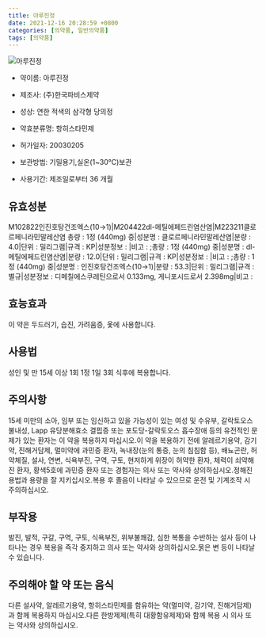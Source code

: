 ```yaml
---
title: 아루진정
date: 2021-12-16 20:28:59 +0800
categories: [의약품, 일반의약품]
tags: [의약품]
---
```

![아루진정](https://nedrug.mfds.go.kr/pbp/cmn/itemImageDownload/147428307461400010)

- 약이름: 아루진정
- 제조사: (주)한국파비스제약
- 성상: 연한 적색의 삼각형  당의정

- 약효분류명: 항히스타민제
- 허가일자: 20030205
- 보관방법: 기밀용기,실온(1~30℃)보관
- 사용기간: 제조일로부터 36 개월
## 유효성분
M102822인진호탕건조엑스(10→1)|M204422dl-메틸에페드린염산염|M223211클로르페니라민말레산염
총량 : 1정 (440mg) 중|성분명 : 클로르페니라민말레산염|분량 : 4.0|단위 : 밀리그램|규격 : KP|성분정보 : |비고 : ;총량 : 1정 (440mg) 중|성분명 : dl-메틸에페드린염산염|분량 : 12.0|단위 : 밀리그램|규격 : KP|성분정보 : |비고 : ;총량 : 1정 (440mg) 중|성분명 : 인진호탕건조엑스(10→1)|분량 : 53.3|단위 : 밀리그램|규격 : 별규|성분정보 : 디메칠에스쿠레틴으로서 0.133mg, 게니포시드로서 2.398mg|비고 :
## 효능효과
이 약은 두드러기, 습진, 가려움증, 옻에 사용합니다.
## 사용법
성인 및 만 15세 이상 1회 1정 1일 3회 식후에 복용합니다.
## 주의사항
15세 미만의 소아, 임부 또는 임신하고 있을 가능성이 있는 여성 및 수유부, 갈락토오스 불내성, Lapp 유당분해효소 결핍증 또는 포도당-갈락토오스 흡수장애 등의 유전적인 문제가 있는 환자는 이 약을 복용하지 마십시오.이 약을 복용하기 전에 알레르기용약, 감기약, 진해거담제, 멀미약에 과민증 환자, 녹내장(눈의 통증, 눈의 침침함 등), 배뇨곤란, 허약체질, 설사, 연변, 식욕부진, 구역, 구토, 현저하게 위장이 허약한 환자, 체력이 쇠약해진 환자, 황색5호에 과민증 환자 또는 경험자는 의사 또는 약사와 상의하십시오.정해진 용법과 용량을 잘 지키십시오.복용 후 졸음이 나타날 수 있으므로 운전 및 기계조작 시 주의하십시오.
## 부작용
발진, 발적, 구갈, 구역, 구토, 식욕부진, 위부불쾌감, 심한 복통을 수반하는 설사 등이 나타나는 경우 복용을 즉각 중지하고 의사 또는 약사와 상의하십시오.묽은 변 등이 나타날 수 있습니다.
## 주의해야 할 약 또는 음식
다른 설사약, 알레르기용약, 항히스타민제를 함유하는 약(멀미약, 감기약, 진해거담제)과 함께 복용하지 마십시오.다른 한방제제(특히 대황함유제제)와 함께 복용 시 의사 또는 약사와 상의하십시오.
